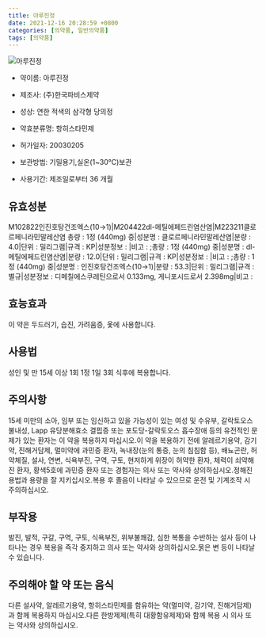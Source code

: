 ```yaml
---
title: 아루진정
date: 2021-12-16 20:28:59 +0800
categories: [의약품, 일반의약품]
tags: [의약품]
---
```

![아루진정](https://nedrug.mfds.go.kr/pbp/cmn/itemImageDownload/147428307461400010)

- 약이름: 아루진정
- 제조사: (주)한국파비스제약
- 성상: 연한 적색의 삼각형  당의정

- 약효분류명: 항히스타민제
- 허가일자: 20030205
- 보관방법: 기밀용기,실온(1~30℃)보관
- 사용기간: 제조일로부터 36 개월
## 유효성분
M102822인진호탕건조엑스(10→1)|M204422dl-메틸에페드린염산염|M223211클로르페니라민말레산염
총량 : 1정 (440mg) 중|성분명 : 클로르페니라민말레산염|분량 : 4.0|단위 : 밀리그램|규격 : KP|성분정보 : |비고 : ;총량 : 1정 (440mg) 중|성분명 : dl-메틸에페드린염산염|분량 : 12.0|단위 : 밀리그램|규격 : KP|성분정보 : |비고 : ;총량 : 1정 (440mg) 중|성분명 : 인진호탕건조엑스(10→1)|분량 : 53.3|단위 : 밀리그램|규격 : 별규|성분정보 : 디메칠에스쿠레틴으로서 0.133mg, 게니포시드로서 2.398mg|비고 :
## 효능효과
이 약은 두드러기, 습진, 가려움증, 옻에 사용합니다.
## 사용법
성인 및 만 15세 이상 1회 1정 1일 3회 식후에 복용합니다.
## 주의사항
15세 미만의 소아, 임부 또는 임신하고 있을 가능성이 있는 여성 및 수유부, 갈락토오스 불내성, Lapp 유당분해효소 결핍증 또는 포도당-갈락토오스 흡수장애 등의 유전적인 문제가 있는 환자는 이 약을 복용하지 마십시오.이 약을 복용하기 전에 알레르기용약, 감기약, 진해거담제, 멀미약에 과민증 환자, 녹내장(눈의 통증, 눈의 침침함 등), 배뇨곤란, 허약체질, 설사, 연변, 식욕부진, 구역, 구토, 현저하게 위장이 허약한 환자, 체력이 쇠약해진 환자, 황색5호에 과민증 환자 또는 경험자는 의사 또는 약사와 상의하십시오.정해진 용법과 용량을 잘 지키십시오.복용 후 졸음이 나타날 수 있으므로 운전 및 기계조작 시 주의하십시오.
## 부작용
발진, 발적, 구갈, 구역, 구토, 식욕부진, 위부불쾌감, 심한 복통을 수반하는 설사 등이 나타나는 경우 복용을 즉각 중지하고 의사 또는 약사와 상의하십시오.묽은 변 등이 나타날 수 있습니다.
## 주의해야 할 약 또는 음식
다른 설사약, 알레르기용약, 항히스타민제를 함유하는 약(멀미약, 감기약, 진해거담제)과 함께 복용하지 마십시오.다른 한방제제(특히 대황함유제제)와 함께 복용 시 의사 또는 약사와 상의하십시오.
